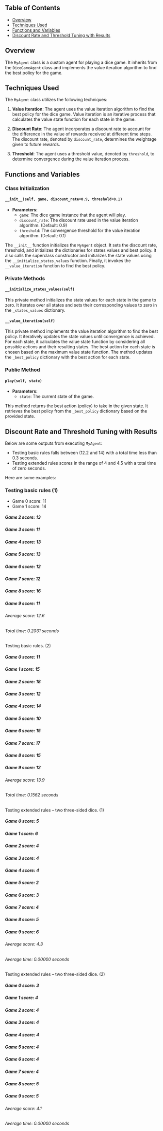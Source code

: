 ## Table of Contents
- [Overview](#overview)
- [Techniques Used](#techniques-used)
- [Functions and Variables](#functions-and-variables)
- [Discount Rate and Threshold Tuning with Results](#discount-rate-and-threshold-tuning-with-results)

## Overview
The `MyAgent` class is a custom agent for playing a dice game. It inherits from the `DiceGameAgent` class and implements the value iteration algorithm to find the best policy for the game.

## Techniques Used
The `MyAgent` class utilizes the following techniques:

1. **Value Iteration**: The agent uses the value iteration algorithm to find the best policy for the dice game. Value iteration is an iterative process that calculates the value state function for each state in the game.

2. **Discount Rate**: The agent incorporates a discount rate to account for the difference in the value of rewards received at different time steps. The discount rate, denoted by `discount_rate`, determines the weightage given to future rewards.

3. **Threshold**: The agent uses a threshold value, denoted by `threshold`, to determine convergence during the value iteration process.

## Functions and Variables

### Class Initialization

#### `__init__(self, game, discount_rate=0.9, threshold=0.1)`

- **Parameters**:
    - `game`: The dice game instance that the agent will play.
    - `discount_rate`: The discount rate used in the value iteration algorithm. (Default: 0.9)
    - `threshold`: The convergence threshold for the value iteration algorithm. (Default: 0.1)

The `__init__` function initializes the `MyAgent` object. It sets the discount rate, threshold, and initializes the dictionaries for states values and best policy. It also calls the superclass constructor and initializes the state values using the `__initialize_states_values` function. Finally, it invokes the `__value_iteration` function to find the best policy.

### Private Methods

#### `__initialize_states_values(self)`

This private method initializes the state values for each state in the game to zero. It iterates over all states and sets their corresponding values to zero in the `_states_values` dictionary.

#### `__value_iteration(self)`

This private method implements the value iteration algorithm to find the best policy. It iteratively updates the state values until convergence is achieved. For each state, it calculates the value state function by considering all possible actions and their resulting states. The best action for each state is chosen based on the maximum value state function. The method updates the `_best_policy` dictionary with the best action for each state.

### Public Method

#### `play(self, state)`

- **Parameters**:
    - `state`: The current state of the game.

This method returns the best action (policy) to take in the given state. It retrieves the best policy from the `_best_policy` dictionary based on the provided state.

## Discount Rate and Threshold Tuning with Results

Below are some outputs from executing `MyAgent`:

- Testing basic rules falls between (12.2 and 14) with a total time less than 0.3 seconds.
- Testing extended rules scores in the range of 4 and 4.5 with a total time of zero seconds.

Here are some examples:

### Testing basic rules (1)

- Game 0 score: 11
- Game 1 score: 14

##### Game 2 score: 13
##### Game 3 score: 11
##### Game 4 score: 13
##### Game 5 score: 13
##### Game 6 score: 12
##### Game 7 score: 12
##### Game 8 score: 16
##### Game 9 score: 11

###### Average score: 12.6
###### Total time: 0.2031 seconds


Testing basic rules. (2)

##### Game 0 score: 11
##### Game 1 score: 15
##### Game 2 score: 18
##### Game 3 score: 12
##### Game 4 score: 14
##### Game 5 score: 10
##### Game 6 score: 15
##### Game 7 score: 17
##### Game 8 score: 15
##### Game 9 score: 12



###### Average score: 13.9
###### Total time: 0.1562 seconds




Testing extended rules – two three-sided dice. (1)

##### Game 0 score: 5
##### Game 1 score: 6
##### Game 2 score: 4
##### Game 3 score: 4
##### Game 4 score: 4
##### Game 5 score: 2
##### Game 6 score: 3
##### Game 7 score: 4
##### Game 8 score: 5
##### Game 9 score: 6

###### Average score: 4.3
###### Average time: 0.00000 seconds


Testing extended rules – two three-sided dice. (2)

##### Game 0 score: 3
##### Game 1 score: 4
##### Game 2 score: 4
##### Game 3 score: 4
##### Game 4 score: 4
##### Game 5 score: 4
##### Game 6 score: 4
##### Game 7 score: 4
##### Game 8 score: 5
##### Game 9 score: 5

###### Average score: 4.1
###### Average time: 0.00000 seconds